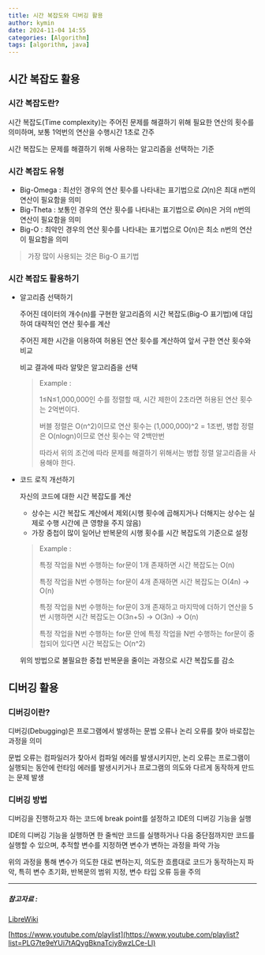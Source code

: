 ```yaml
---
title: 시간 복잡도와 디버깅 활용
author: kymin
date: 2024-11-04 14:55
categories: [Algorithm]
tags: [algorithm, java]
---
```

## **시간 복잡도 활용**

### **시간 복잡도란?**

시간 복잡도(Time complexity)는 주어진 문제를 해결하기 위해 필요한 연산의 횟수를 의미하며, 보통 1억번의 연산을 수행시간 1초로 간주

시간 복잡도는 문제를 해결하기 위해 사용하는 알고리즘을 선택하는 기준

### **시간 복잡도 유형**

- Big-Omega : 최선인 경우의 연산 횟수를 나타내는 표기법으로 𝛺(n)은 최대 n번의 연산이 필요함을 의미
- Big-Theta : 보통인 경우의 연산 횟수를 나타내는 표기법으로 𝛩(n)은 거의 n번의 연산이 필요함을 의미
- Big-O : 최악인 경우의 연산 횟수를 나타내는 표기법으로 O(n)은 최소 n번의 연산이 필요함을 의미

> 가장 많이 사용되는 것은 Big-O 표기법

### **시간 복잡도 활용하기**

- 알고리즘 선택하기

  주어진 데이터의 개수(n)를 구현한 알고리즘의 시간 복잡도(Big-O 표기법)에 대입하여 대략적인 연산 횟수를 계산

  주어진 제한 시간을 이용하여 허용된 연산 횟수를 계산하여 앞서 구한 연산 횟수와 비교

  비교 결과에 따라 알맞은 알고리즘을 선택

  > Example : 
  >
  > 1≤N≤1,000,000인 수를 정렬할 때, 시간 제한이 2초라면 허용된 연산 횟수는 2억번이다.
  >
  > 버블 정렬은 O(n^2)이므로 연산 횟수는 (1,000,000)^2 = 1조번, 병합 정렬은 O(nlogn)이므로 연산 횟수는 약 2백만번
  >
  > 따라서 위의 조건에 따라 문제를 해결하기 위해서는 병합 정렬 알고리즘을 사용해야 한다.

- 코드 로직 개선하기

  자신의 코드에 대한 시간 복잡도를 계산

  - 상수는 시간 복잡도 계산에서 제외(시행 횟수에 곱해지거나 더해지는 상수는 실제로 수행 시간에 큰 영향을 주지 않음)
  - 가장 중첩이 많이 일어난 반복문의 시행 횟수를 시간 복잡도의 기준으로 설정

  > Example :
  >
  > 특정 작업을 N번 수행하는 for문이 1개 존재하면 시간 복잡도는 O(n)
  >
  > 특정 작업을 N번 수행하는 for문이 4개 존재하면 시간 복잡도는 O(4n) -> O(n)
  >
  > 특정 작업을 N번 수행하는 for문이 3개 존재하고 마지막에 더하기 연산을 5번 시행하면 시간 복잡도는 O(3n+5) -> O(3n) -> O(n)
  >
  > 특정 작업을 N번 수행하는 for문 안에 특정 작업을 N번 수행하는 for문이 중첩되어 있다면 시간 복잡도는 O(n^2)

  위의 방법으로 불필요한 중첩 반복문을 줄이는 과정으로 시간 복잡도를 감소

## **디버깅 활용**

### **디버깅이란?**

디버깅(Debugging)은 프로그램에서 발생하는 문법 오류나 논리 오류를 찾아 바로잡는 과정을 의미

문법 오류는 컴파일러가 찾아서 컴파일 에러를 발생시키지만, 논리 오류는 프로그램이 실행되는 동안에 런타임 에러를 발생시키거나 프로그램의 의도와 다르게 동작하게 만드는 문제 발생

### **디버깅 방법**

디버깅을 진행하고자 하는 코드에 break point를 설정하고 IDE의 디버깅 기능을 실행

IDE의 디버깅 기능을 실행하면 한 줄씩만 코드를 실행하거나 다음 중단점까지만 코드를 실행할 수 있으며, 추적할 변수를 지정하면 변수가 변하는 과정을 파악 가능

위의 과정을 통해 변수가 의도한 대로 변하는지, 의도한 흐름대로 코드가 동작하는지 파악, 특히 변수 초기화, 반복문의 범위 지정, 변수 타입 오류 등을 주의

-----------------------

##### 참고자료 : 

[LibreWiki](https://librewiki.net/wiki/%EC%8B%9C%EB%A6%AC%EC%A6%88:%EC%88%98%ED%95%99%EC%9D%B8%EB%93%AF_%EA%B3%BC%ED%95%99%EC%95%84%EB%8B%8C_%EA%B3%B5%ED%95%99%EA%B0%99%EC%9D%80_%EC%BB%B4%ED%93%A8%ED%84%B0%EA%B3%BC%ED%95%99/%EC%95%8C%EA%B3%A0%EB%A6%AC%EC%A6%98_%EA%B8%B0%EC%B4%88)

[https://www.youtube.com/playlist](https://www.youtube.com/playlist?list=PLG7te9eYUi7tAQygBknaTciy8wzLCe-Ll)